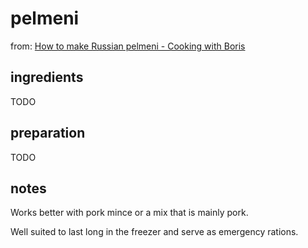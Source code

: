 # pelmeni

from: [How to make Russian pelmeni - Cooking with Boris](https://youtu.be/YO7AdLsUSec)

## ingredients

TODO

## preparation

TODO

## notes

Works better with pork mince or a mix that is mainly pork.

Well suited to last long in the freezer and serve as emergency rations.